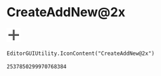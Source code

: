 # CreateAddNew@2x
![](/img/CreateAddNew@2x.png)

``` CSharp
EditorGUIUtility.IconContent("CreateAddNew@2x")
```
```
2537850299970768384
```
